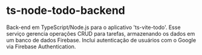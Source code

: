 # ts-node-todo-backend
Back-end em TypeScript/Node.js para o aplicativo 'ts-vite-todo'. Esse serviço gerencia operações CRUD para tarefas, armazenando os dados em um banco de dados Firebase. Inclui autenticação de usuários com o Google via Firebase Authentication.
